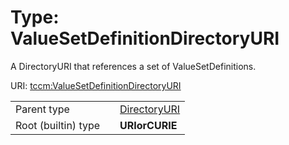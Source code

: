 
# Type: ValueSetDefinitionDirectoryURI


A DirectoryURI that references a set of ValueSetDefinitions.

URI: [tccm:ValueSetDefinitionDirectoryURI](https://hotecosystem.org/tccm/ValueSetDefinitionDirectoryURI)

|  |  |  |
| --- | --- | --- |
| Parent type | | [DirectoryURI](types/DirectoryURI.md) |
| Root (builtin) type | | **URIorCURIE** |
